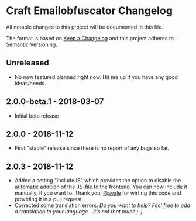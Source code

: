 # Craft Emailobfuscator Changelog

All notable changes to this project will be documented in this file.

The format is based on [Keep a Changelog](http://keepachangelog.com/) and this project adheres to [Semantic Versioning](http://semver.org/).

## Unreleased
- No new featured planned right now. Hit me up if you have any good ideas/needs.

## 2.0.0-beta.1 - 2018-03-07
- Initial beta release

## 2.0.0 - 2018-11-12
- First "stable" release since there is no report of any bugs so far.

## 2.0.3 - 2018-11-12
- Added a setting "includeJS" which provides the option to disable the automatic addition of the JS-file to the frontend. You can now include it manually, if you want to. Thank you, [@svale](https://github.com/svale) for wirting this code and providing it in a pull request.
- Corrected some translation errors. _Do you want to help? Feel free to add a translation to your language - it's not that much ;-)_
